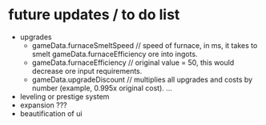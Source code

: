# future updates / to do list

  - upgrades
    - gameData.furnaceSmeltSpeed // speed of furnace, in ms, it takes to smelt gameData.furnaceEfficiency ore into ingots.
    - gameData.furnaceEfficiency // original value = 50, this would decrease ore input requirements.
    - gameData.upgradeDiscount // multiplies all upgrades and costs by number (example, 0.995x original cost).
  ...
  - leveling or prestige system
  - expansion ???
  - beautification of ui
